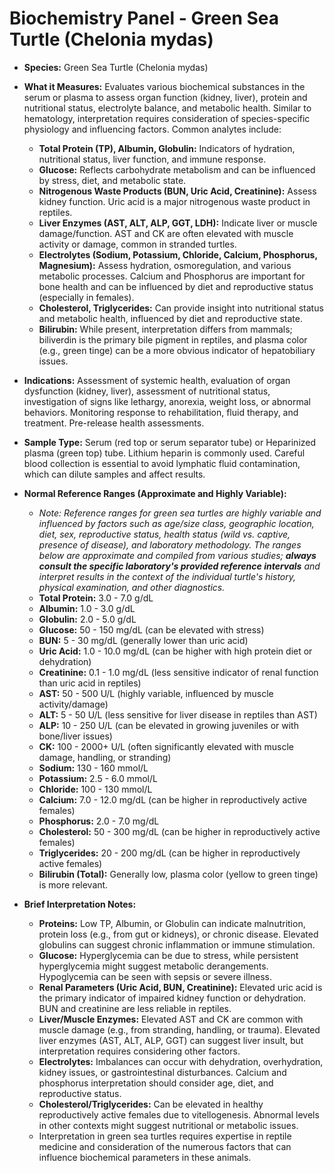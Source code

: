 # Biochemistry Panel - Green Sea Turtle (Chelonia mydas)

* **Species:** Green Sea Turtle (Chelonia mydas)

* **What it Measures:** Evaluates various biochemical substances in the serum or plasma to assess organ function (kidney, liver), protein and nutritional status, electrolyte balance, and metabolic health. Similar to hematology, interpretation requires consideration of species-specific physiology and influencing factors. Common analytes include:
    * **Total Protein (TP), Albumin, Globulin:** Indicators of hydration, nutritional status, liver function, and immune response.
    * **Glucose:** Reflects carbohydrate metabolism and can be influenced by stress, diet, and metabolic state.
    * **Nitrogenous Waste Products (BUN, Uric Acid, Creatinine):** Assess kidney function. Uric acid is a major nitrogenous waste product in reptiles.
    * **Liver Enzymes (AST, ALT, ALP, GGT, LDH):** Indicate liver or muscle damage/function. AST and CK are often elevated with muscle activity or damage, common in stranded turtles.
    * **Electrolytes (Sodium, Potassium, Chloride, Calcium, Phosphorus, Magnesium):** Assess hydration, osmoregulation, and various metabolic processes. Calcium and Phosphorus are important for bone health and can be influenced by diet and reproductive status (especially in females).
    * **Cholesterol, Triglycerides:** Can provide insight into nutritional status and metabolic health, influenced by diet and reproductive state.
    * **Bilirubin:** While present, interpretation differs from mammals; biliverdin is the primary bile pigment in reptiles, and plasma color (e.g., green tinge) can be a more obvious indicator of hepatobiliary issues.

* **Indications:** Assessment of systemic health, evaluation of organ dysfunction (kidney, liver), assessment of nutritional status, investigation of signs like lethargy, anorexia, weight loss, or abnormal behaviors. Monitoring response to rehabilitation, fluid therapy, and treatment. Pre-release health assessments.

* **Sample Type:** Serum (red top or serum separator tube) or Heparinized plasma (green top) tube. Lithium heparin is commonly used. Careful blood collection is essential to avoid lymphatic fluid contamination, which can dilute samples and affect results.

* **Normal Reference Ranges (Approximate and Highly Variable):**
    * *Note: Reference ranges for green sea turtles are highly variable and influenced by factors such as age/size class, geographic location, diet, sex, reproductive status, health status (wild vs. captive, presence of disease), and laboratory methodology. The ranges below are approximate and compiled from various studies; **always consult the specific laboratory's provided reference intervals** and interpret results in the context of the individual turtle's history, physical examination, and other diagnostics.*
    * **Total Protein:** 3.0 - 7.0 g/dL
    * **Albumin:** 1.0 - 3.0 g/dL
    * **Globulin:** 2.0 - 5.0 g/dL
    * **Glucose:** 50 - 150 mg/dL (can be elevated with stress)
    * **BUN:** 5 - 30 mg/dL (generally lower than uric acid)
    * **Uric Acid:** 1.0 - 10.0 mg/dL (can be higher with high protein diet or dehydration)
    * **Creatinine:** 0.1 - 1.0 mg/dL (less sensitive indicator of renal function than uric acid in reptiles)
    * **AST:** 50 - 500 U/L (highly variable, influenced by muscle activity/damage)
    * **ALT:** 5 - 50 U/L (less sensitive for liver disease in reptiles than AST)
    * **ALP:** 10 - 250 U/L (can be elevated in growing juveniles or with bone/liver issues)
    * **CK:** 100 - 2000+ U/L (often significantly elevated with muscle damage, handling, or stranding)
    * **Sodium:** 130 - 160 mmol/L
    * **Potassium:** 2.5 - 6.0 mmol/L
    * **Chloride:** 100 - 130 mmol/L
    * **Calcium:** 7.0 - 12.0 mg/dL (can be higher in reproductively active females)
    * **Phosphorus:** 2.0 - 7.0 mg/dL
    * **Cholesterol:** 50 - 300 mg/dL (can be higher in reproductively active females)
    * **Triglycerides:** 20 - 200 mg/dL (can be higher in reproductively active females)
    * **Bilirubin (Total):** Generally low, plasma color (yellow to green tinge) is more relevant.

* **Brief Interpretation Notes:**
    * **Proteins:** Low TP, Albumin, or Globulin can indicate malnutrition, protein loss (e.g., from gut or kidneys), or chronic disease. Elevated globulins can suggest chronic inflammation or immune stimulation.
    * **Glucose:** Hyperglycemia can be due to stress, while persistent hyperglycemia might suggest metabolic derangements. Hypoglycemia can be seen with sepsis or severe illness.
    * **Renal Parameters (Uric Acid, BUN, Creatinine):** Elevated uric acid is the primary indicator of impaired kidney function or dehydration. BUN and creatinine are less reliable in reptiles.
    * **Liver/Muscle Enzymes:** Elevated AST and CK are common with muscle damage (e.g., from stranding, handling, or trauma). Elevated liver enzymes (AST, ALT, ALP, GGT) can suggest liver insult, but interpretation requires considering other factors.
    * **Electrolytes:** Imbalances can occur with dehydration, overhydration, kidney issues, or gastrointestinal disturbances. Calcium and phosphorus interpretation should consider age, diet, and reproductive status.
    * **Cholesterol/Triglycerides:** Can be elevated in healthy reproductively active females due to vitellogenesis. Abnormal levels in other contexts might suggest nutritional or metabolic issues.
    * Interpretation in green sea turtles requires expertise in reptile medicine and consideration of the numerous factors that can influence biochemical parameters in these animals.

